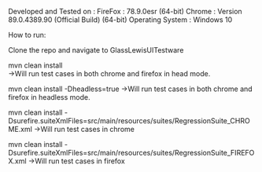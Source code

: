 Developed and Tested on :
FireFox : 78.9.0esr (64-bit)
Chrome : Version 89.0.4389.90 (Official Build) (64-bit)
Operating System : Windows 10


How to run:

Clone the repo and navigate to GlassLewisUITestware 

mvn clean install   
->Will run test cases in both chrome and firefox in head mode.

mvn clean install -Dheadless=true 
->Will run test cases in both chrome and firefox in headless mode.

mvn clean install -Dsurefire.suiteXmlFiles=src/main/resources/suites/RegressionSuite_CHROME.xml
->Will run test cases in chrome

mvn clean install -Dsurefire.suiteXmlFiles=src/main/resources/suites/RegressionSuite_FIREFOX.xml
->Will run test cases in firefox